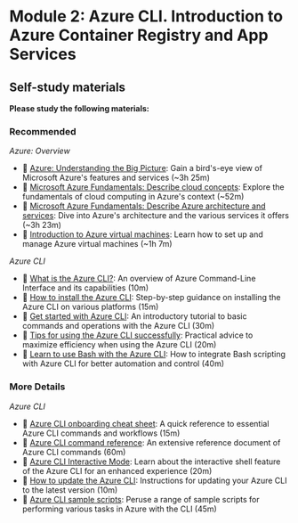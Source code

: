 # Module 2: Azure CLI. Introduction to Azure Container Registry and App Services

## Self-study materials

**Please study the following materials:**

### Recommended

*Azure: Overview*

- 🎥 [Azure: Understanding the Big Picture](https://www.linkedin.com/learning/azure-understanding-the-big-picture-14915457): Gain a bird's-eye view of Microsoft Azure's features and services (~3h 25m)
- 📄 [Microsoft Azure Fundamentals: Describe cloud concepts](https://learn.microsoft.com/en-us/training/paths/microsoft-azure-fundamentals-describe-cloud-concepts/): Explore the fundamentals of cloud computing in Azure's context (~52m)
- 📄 [Microsoft Azure Fundamentals: Describe Azure architecture and services](https://learn.microsoft.com/en-us/training/paths/azure-fundamentals-describe-azure-architecture-services/): Dive into Azure's architecture and the various services it offers (~3h 23m)
- 📄 [Introduction to Azure virtual machines](https://docs.microsoft.com/en-us/learn/modules/intro-to-azure-virtual-machines/): Learn how to set up and manage Azure virtual machines (~1h 7m)

*Azure CLI*

- 📄 [What is the Azure CLI?](https://learn.microsoft.com/en-us/cli/azure/what-is-azure-cli): An overview of Azure Command-Line Interface and its capabilities (10m)
- 📄 [How to install the Azure CLI](https://learn.microsoft.com/en-us/cli/azure/install-azure-cli): Step-by-step guidance on installing the Azure CLI on various platforms (15m)
- 📄 [Get started with Azure CLI](https://learn.microsoft.com/en-us/cli/azure/get-started-with-azure-cli): An introductory tutorial to basic commands and operations with the Azure CLI (30m)
- 📄 [Tips for using the Azure CLI successfully](https://learn.microsoft.com/en-us/cli/azure/use-cli-effectively?tabs=bash%2Cbash2): Practical advice to maximize efficiency when using the Azure CLI (20m)
- 📄 [Learn to use Bash with the Azure CLI](https://learn.microsoft.com/en-us/cli/azure/azure-cli-learn-bash): How to integrate Bash scripting with Azure CLI for better automation and control (40m)

### More Details

*Azure CLI*

- 📄 [Azure CLI onboarding cheat sheet](https://learn.microsoft.com/en-us/cli/azure/cheat-sheet-onboarding): A quick reference to essential Azure CLI commands and workflows (15m)
- 📄 [Azure CLI command reference](https://docs.microsoft.com/en-us/cli/azure/reference-index): An extensive reference document of Azure CLI commands (60m)
- 📄 [Azure CLI Interactive Mode](https://docs.microsoft.com/en-us/cli/azure/interactive-azure-cli): Learn about the interactive shell feature of the Azure CLI for an enhanced experience (20m)
- 📄 [How to update the Azure CLI](https://learn.microsoft.com/en-us/cli/azure/update-azure-cli): Instructions for updating your Azure CLI to the latest version (10m)
- 📄 [Azure CLI sample scripts](https://learn.microsoft.com/en-us/cli/azure/samples-index?tabs=service): Peruse a range of sample scripts for performing various tasks in Azure with the CLI (45m)
